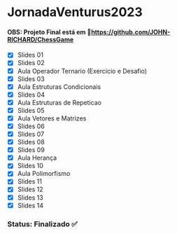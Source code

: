 # JornadaVenturus2023 

#### OBS: Projeto Final está em :link:https://github.com/JOHN-RlCHARD/ChessGame

- [X] Slides 01
- [X] Slides 02
- [X] Aula Operador Ternario (Exercicio e Desafio)
- [X] Slides 03
- [X] Aula Estruturas Condicionais
- [X] Slides 04
- [X] Aula Estruturas de Repeticao
- [X] Slides 05
- [X] Aula Vetores e Matrizes
- [X] Slides 06
- [X] Slides 07
- [X] Slides 08
- [X] Slides 09 
- [X] Aula Herança
- [X] Slides 10
- [X] Aula Polimorfismo
- [X] Slides 11
- [X] Slides 12
- [X] Slides 13
- [X] Slides 14

### Status: Finalizado :white_check_mark:

